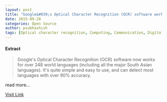 ```yaml
---
layout: post
title: "Google&#039;s Optical Character Recognition (OCR) software works for 248+ languages"
date: 2015-09-28
categories: Open Source
author: psubhashish
tags: [Optical character recognition, Computing, Communication, Digital media, Human communication, Language, Software, Technology, Featured]
---
```





#### Extract
>Google's Optical Character Recognition (OCR) software now works for over 248 world languages (including all the major South Asian languages). It's quite simple and easy to use, and can detect most languages with over 90% accuracy.


read more...



[Visit Link](http://opensource.com/life/15/9/open-source-extract-text-images)


